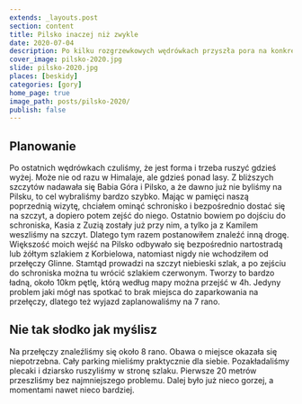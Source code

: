 ```yaml
---
extends: _layouts.post
section: content
title: Pilsko inaczej niż zwykle
date: 2020-07-04
description: Po kilku rozgrzewkowych wędrówkach przyszła pora na konkrety
cover_image: pilsko-2020.jpg
slide: pilsko-2020.jpg
places: [beskidy]
categories: [gory]
home_page: true
image_path: posts/pilsko-2020/
publish: false
---
```


## Planowanie

Po ostatnich wędrówkach czuliśmy, że jest forma i trzeba ruszyć gdzieś wyżej. Może nie od razu w Himalaje, ale gdzieś ponad lasy. Z bliższych szczytów nadawała się Babia Góra i Pilsko, a że dawno już nie byliśmy na Pilsku, to cel wybraliśmy bardzo szybko. Mając w pamięci naszą poprzednią wizytę, chciałem ominąć schronisko i bezpośrednio dostać się na szczyt, a dopiero potem zejść do niego. Ostatnio bowiem po dojściu do schroniska, Kasia z Zuzią zostały już przy nim, a tylko ja z Kamilem weszliśmy na szczyt. Dlatego tym razem postanowiłem znaleźć inną drogę. Większość moich wejść na Pilsko odbywało się bezpośrednio nartostradą lub żółtym szlakiem z Korbielowa, natomiast nigdy nie wchodziłem od przełęczy Glinne. Stamtąd prowadzi na szczyt niebieski szlak, a po zejściu do schroniska można tu wrócić szlakiem czerwonym. Tworzy to bardzo ładną, około 10km pętlę, którą według mapy można przejść w 4h. Jedyny problem jaki mógł nas spotkać to brak miejsca do zaparkowania na przełęczy, dlatego też wyjazd zaplanowaliśmy na 7 rano.

## Nie tak słodko jak myślisz

Na przełęczy znaleźliśmy się około 8 rano. Obawa o miejsce okazała się niepotrzebna. Cały parking mieliśmy praktycznie dla siebie. Pozakładaliśmy plecaki i dziarsko ruszyliśmy w stronę szlaku. Pierwsze 20 metrów przeszliśmy bez najmniejszego problemu. Dalej było już nieco gorzej, a momentami nawet nieco bardziej. 